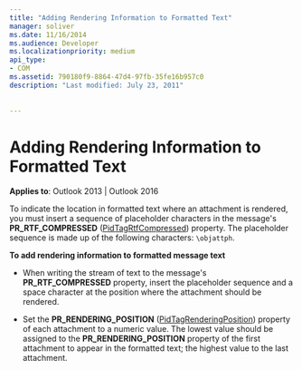 ```yaml
---
title: "Adding Rendering Information to Formatted Text"
manager: soliver
ms.date: 11/16/2014
ms.audience: Developer
ms.localizationpriority: medium
api_type:
- COM
ms.assetid: 790180f9-8864-47d4-97fb-35fe16b957c0
description: "Last modified: July 23, 2011"
 
 
---
```


# Adding Rendering Information to Formatted Text

**Applies to**: Outlook 2013 | Outlook 2016
  
To indicate the location in formatted text where an attachment is rendered, you must insert a sequence of placeholder characters in the message's **PR_RTF_COMPRESSED** ([PidTagRtfCompressed](pidtagrtfcompressed-canonical-property.md)) property. The placeholder sequence is made up of the following characters: `\objattph`.
  
 **To add rendering information to formatted message text**
  
- When writing the stream of text to the message's **PR_RTF_COMPRESSED** property, insert the placeholder sequence and a space character at the position where the attachment should be rendered.

- Set the **PR_RENDERING_POSITION** ([PidTagRenderingPosition](pidtagrenderingposition-canonical-property.md)) property of each attachment to a numeric value. The lowest value should be assigned to the **PR_RENDERING_POSITION** property of the first attachment to appear in the formatted text; the highest value to the last attachment.
